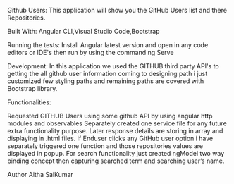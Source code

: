 
Github Users:
This application will show you the GitHub Users list and there Repositories.

Built With:
Angular CLI,Visual Studio Code,Bootstrap

Running the tests:
Install Angular latest version and open in any code editors or IDE's then run by using the
command ng Serve

Development:
In this application we used the GITHUB third party API's to getting the all github user information
coming to designing path i just customized few styling paths and remaining paths are covered with Bootstrap library.

Functionalities:

Requested GITHUB Users using some github API by using angular http modules and observables
Separately created one service file for any future extra functionality purpose.
Later response details are storing in array and displaying in .html files.
If Enduser clicks any GitHub user option i have separately triggered one function and those repositories values are displayed in popup.
For search functionality just created ngModel two way binding concept then capturing searched term and searching user’s name.



Author
Aitha SaiKumar



